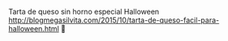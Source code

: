 Tarta de queso sin horno especial Halloween	http://blogmegasilvita.com/2015/10/tarta-de-queso-facil-para-halloween.html	
਍